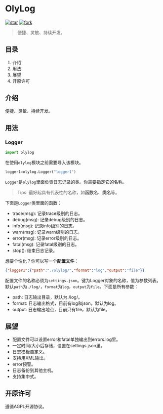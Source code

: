 # OlyLog

[![star](https://gitee.com/olycream/olylog/badge/star.svg?theme=dark)](https://gitee.com/olycream/olylog/stargazers)
[![fork](https://gitee.com/olycream/olylog/badge/fork.svg?theme=dark)](https://gitee.com/olycream/olylog/members)

> 便捷、灵敏、持续开发。

## 目录

1. 介绍
2. 用法
3. 展望
4. 开原许可

## 介绍

便捷、灵敏、持续开发。

## 用法

### Logger

```python
import olylog
```

在使用`olylog`模块之前需要导入该模块。

```python
logger1=olylog.Logger("logger1")
```

`Logger`是`olylog`里面负责日志记录的类。你需要指定它的名称。

> Tips: 最好起具有代表性的名称，如**函数名**、**类名**等。

下面是`Logger`类里面的函数：

- trace(msg): 记录trace级别的日志。
- debug(msg): 记录debug级别的日志。
- info(msg): 记录info级别的日志。
- warn(msg): 记录warn级别的日志。
- error(msg): 记录error级别的日志。
- fatal(msg): 记录fatal级别的日志。
- stop(): 结束日志记录。

想要个性化？你可以写一个**配置文件**：

```json
{"logger1":{"path":"./olylog/","format":"log","output":"file"}}
```

配置文件的名称必须为`settings.json`。键为Logger对象的名称，值为参数列表。默认`path`为`./log/`，`format`为`log`，`output`为`file`。下面是所有参数：

- path: 日志输出目录，默认为./log/。
- format: 日志输出格式，目前有log和json，默认为log。
- output: 日志输出地点，目前只有file，默认为file。

## 展望

- 配置文件可以设置error和fatal单独输出到errors.log里。
- 一定时间/大小后存储，设置在settings.json里。
- 日志模板自定义。
- 支持用XML输出。
- error预警。
- 日志备份到其他主机。
- 支持集中式。

## 开原许可

遵循AGPL开源协议。

